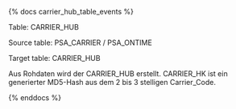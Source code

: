 {% docs carrier_hub_table_events %}

Table: CARRIER_HUB

Source table: PSA_CARRIER / PSA_ONTIME

Target table: CARRIER_HUB

Aus Rohdaten wird der CARRIER_HUB erstellt. CARRIER_HK ist ein generierter MD5-Hash aus dem 2 bis 3 stelligen Carrier_Code.

{% enddocs %}